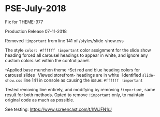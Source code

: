 # PSE-July-2018
Fix for THEME-977


Production Release  07-11-2018

Removed `!important` from line 141 of /styles/slide-show.css

The style `color: #ffffff !important` color assignment for the slide show heading forced all carousel headings to appear in white, and ignore any custom colors set within the control panel.

-Applied base munchen theme
-Set red and blue heading colors for carousel slides
-Viewed storefront- headings are in white 
-Identified `slide-show.css` line 141 in console as causing the issue: `#ffffff !important`

Tested removing line entirely, and modifying by removing `!important`, same result for both methods. Opted to remove `!important` only, to maintain original code as much as possible.

See testing: https://www.screencast.com/t/hWJFN1rJ
